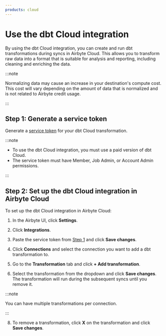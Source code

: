 ```yaml
---
products: cloud
---
```


# Use the dbt Cloud integration 

By using the dbt Cloud integration, you can create and run dbt transformations during syncs in Airbyte Cloud. This allows you to transform raw data into a format that is suitable for analysis and reporting, including cleaning and enriching the data. 

:::note

Normalizing data may cause an increase in your destination's compute cost. This cost will vary depending on the amount of data that is normalized and is not related to Airbyte credit usage.

:::

## Step 1: Generate a service token

Generate a [service token](https://docs.getdbt.com/docs/dbt-cloud-apis/service-tokens#generating-service-account-tokens) for your dbt Cloud transformation.  

:::note

* To use the dbt Cloud integration, you must use a paid version of dbt Cloud.
* The service token must have Member, Job Admin, or Account Admin permissions.
 
:::

## Step 2: Set up the dbt Cloud integration in Airbyte Cloud

To set up the dbt Cloud integration in Airbyte Cloud:

1. In the Airbyte UI, click **Settings**.

2. Click **Integrations**.

3. Paste the service token from [Step 1](#step-1-generate-a-service-token) and click **Save changes**.

4. Click **Connections** and select the connection you want to add a dbt transformation to.

5. Go to the **Transformation** tab and click **+ Add transformation**.

6. Select the transformation from the dropdown and click **Save changes**. The transformation will run during the subsequent syncs until you remove it. 

:::note

You can have multiple transformations per connection.
 
:::

8. To remove a transformation, click **X** on the transformation and click **Save changes**. 
